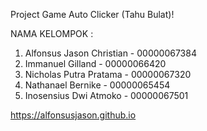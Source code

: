 Project Game Auto Clicker (Tahu Bulat)!

NAMA KELOMPOK   :
1. Alfonsus Jason Christian - 00000067384
2. Immanuel Gilland         - 00000066420
3. Nicholas Putra Pratama   - 00000067320
4. Nathanael Bernike        - 00000065454
5. Inosensius Dwi Atmoko    - 00000067501

https://alfonsusjason.github.io
